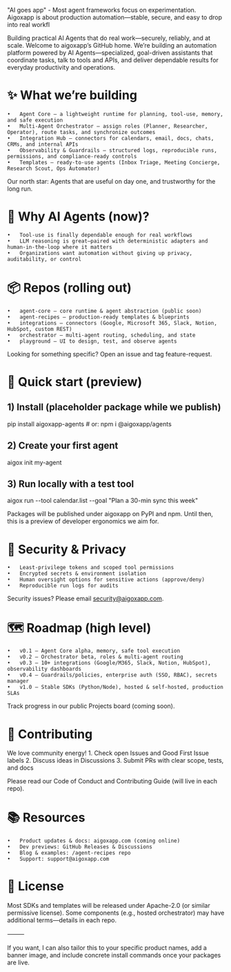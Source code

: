 "AI goes app" - Most agent frameworks focus on experimentation. Aigoxapp is about production automation—stable, secure, and easy to drop into real workfl

Building practical AI Agents that do real work—securely, reliably, and at scale.
Welcome to aigoxapp’s GitHub home. We’re building an automation platform powered by AI Agents—specialized, goal-driven assistants that coordinate tasks, talk to tools and APIs, and deliver dependable results for everyday productivity and operations.

# ✨ What we’re building
	•	Agent Core – a lightweight runtime for planning, tool-use, memory, and safe execution
	•	Multi-Agent Orchestrator – assign roles (Planner, Researcher, Operator), route tasks, and synchronize outcomes
	•	Integration Hub – connectors for calendars, email, docs, chats, CRMs, and internal APIs
	•	Observability & Guardrails – structured logs, reproducible runs, permissions, and compliance-ready controls
	•	Templates – ready-to-use agents (Inbox Triage, Meeting Concierge, Research Scout, Ops Automator)

Our north star: Agents that are useful on day one, and trustworthy for the long run.

# 🧩 Why AI Agents (now)?
	•	Tool-use is finally dependable enough for real workflows
	•	LLM reasoning is great—paired with deterministic adapters and human-in-the-loop where it matters
	•	Organizations want automation without giving up privacy, auditability, or control

# 📦 Repos (rolling out)
	•	agent-core – core runtime & agent abstraction (public soon)
	•	agent-recipes – production-ready templates & blueprints
	•	integrations – connectors (Google, Microsoft 365, Slack, Notion, HubSpot, custom REST)
	•	orchestrator – multi-agent routing, scheduling, and state
	•	playground – UI to design, test, and observe agents

Looking for something specific? Open an issue and tag feature-request.

# 🚀 Quick start (preview)

## 1) Install (placeholder package while we publish)
pip install aigoxapp-agents  # or: npm i @aigoxapp/agents

## 2) Create your first agent
aigox init my-agent

## 3) Run locally with a test tool
aigox run --tool calendar.list --goal "Plan a 30-min sync this week"

Packages will be published under aigoxapp on PyPI and npm. Until then, this is a preview of developer ergonomics we aim for.

# 🔐 Security & Privacy
	•	Least-privilege tokens and scoped tool permissions
	•	Encrypted secrets & environment isolation
	•	Human oversight options for sensitive actions (approve/deny)
	•	Reproducible run logs for audits

Security issues? Please email security@aigoxapp.com.

# 🗺️ Roadmap (high level)
	•	v0.1 – Agent Core alpha, memory, safe tool execution
	•	v0.2 – Orchestrator beta, roles & multi-agent routing
	•	v0.3 – 10+ integrations (Google/M365, Slack, Notion, HubSpot), observability dashboards
	•	v0.4 – Guardrails/policies, enterprise auth (SSO, RBAC), secrets manager
	•	v1.0 – Stable SDKs (Python/Node), hosted & self-hosted, production SLAs

Track progress in our public Projects board (coming soon).

# 🤝 Contributing

We love community energy!
	1.	Check open Issues and Good First Issue labels
	2.	Discuss ideas in Discussions
	3.	Submit PRs with clear scope, tests, and docs

Please read our Code of Conduct and Contributing Guide (will live in each repo).

# 📚 Resources
	•	Product updates & docs: aigoxapp.com (coming online)
	•	Dev previews: GitHub Releases & Discussions
	•	Blog & examples: /agent-recipes repo
	•	Support: support@aigoxapp.com

# 📝 License

Most SDKs and templates will be released under Apache-2.0 (or similar permissive license). Some components (e.g., hosted orchestrator) may have additional terms—details in each repo.

⸻

If you want, I can also tailor this to your specific product names, add a banner image, and include concrete install commands once your packages are live.
